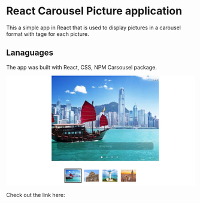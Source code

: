 # React Carousel Picture application
This a simple app in React that is used to display pictures in a carousel format with tage for each picture.
## Lanaguages
The app was built with React, CSS, NPM Carsousel package.

![](/react_carousel/styles/Screen&#32;Shot&#32;2020-02-11&#32;at&#32;11.02.47&#32;AM.png)

Check out the link here: 